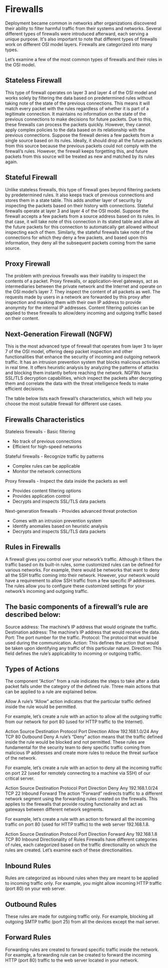 # Firewalls 

Deployment became common in networks after organizations discovered their ability to filter harmful traffic from their systems and networks. Several different types of firewalls were introduced afterward, each serving a unique purpose. It's also important to note that different types of firewalls work on different OSI model layers. Firewalls are categorized into many types. 

Let’s examine a few of the most common types of firewalls and their roles in the OSI model.



## Stateless Firewall
This type of firewall operates on layer 3 and layer 4 of the OSI model and works solely by filtering the data based on predetermined rules without taking note of the state of the previous connections. 
This means it will match every packet with the rules regardless of whether it is part of a legitimate connection. 
It maintains no information on the state of the previous connections to make decisions for future packets. 
Due to this, these firewalls can process the packets quickly. However, they cannot apply complex policies to the data based on its relationship with the previous connections. 
Suppose the firewall denies a few packets from a single source based on its rules. 
Ideally, it should drop all the future packets from this source because the previous packets could not comply with the firewall’s rules. 
However, the firewall keeps forgetting this, and future packets from this source will be treated as new and matched by its rules again.

## Stateful Firewall
Unlike stateless firewalls, this type of firewall goes beyond filtering packets by predetermined rules. 
It also keeps track of previous connections and stores them in a state table. This adds another layer of security by inspecting the packets based on their history with connections. 
Stateful firewalls operate at layer 3 and layer 4 of the OSI model. Suppose the firewall accepts a few packets from a source address based on its rules. 
In that case, it will take note of this connection in its stated table and allow all the future packets for this connection to automatically get allowed without inspecting each of them. 
Similarly, the stateful firewalls take note of the connections for which they deny a few packets, and based upon this information, they deny all the subsequent packets coming from the same source.

## Proxy Firewall
The problem with previous firewalls was their inability to inspect the contents of a packet. 
Proxy firewalls, or application-level gateways, act as intermediaries between the private network and the Internet and operate on the OSI model’s layer 7. 
They inspect the content of all packets as well. The requests made by users in a network are forwarded by this proxy after inspection and masking them with their own IP address to provide anonymity for the internal IP addresses. 
Content filtering policies can be applied to these firewalls to allow/deny incoming and outgoing traffic based on their content.

## Next-Generation Firewall (NGFW)
This is the most advanced type of firewall that operates from layer 3 to layer 7 of the OSI model, offering deep packet inspection and other functionalities that enhance the security of incoming and outgoing network traffic. 
It has an intrusion prevention system that blocks malicious activities in real time. 
It offers heuristic analysis by analyzing the patterns of attacks and blocking them instantly before reaching the network. 
NGFWs have SSL/TLS decryption capabilities, which inspect the packets after decrypting them and correlate the data with the threat intelligence feeds to make efficient decisions.

The table below lists each firewall’s characteristics, which will help you choose the most suitable firewall for different use cases.

## Firewalls	Characteristics

Stateless firewalls	- Basic filtering
- No track of previous connections
- Efficient for high-speed networks

Stateful firewalls	- Recognize traffic by patterns
- Complex rules can be applicable
- Monitor the network connections

Proxy firewalls	- Inspect the data inside the packets as well
- Provides content filtering options
- Provides application control
- Decrypts and inspects SSL/TLS data packets

Next-generation firewalls	- Provides advanced threat protection
- Comes with an intrusion prevention system
- Identify anomalies based on heuristic analysis
- Decrypts and inspects SSL/TLS data packets

## Rules in Firewalls
A firewall gives you control over your network’s traffic. 
Although it filters the traffic based on its built-in rules, some customized rules can be defined for various networks. 
For example, there would be networks that want to deny all the SSH traffic coming into their network. 
However, your network would have a requirement to allow SSH traffic from a few specific IP addresses. 
The rules allow you to configure these customized settings for your network’s incoming and outgoing traffic.

## The basic components of a firewall’s rule are described below:

Source address: The machine’s IP address that would originate the traffic.
Destination address: The machine’s IP address that would receive the data.
Port: The port number for the traffic.
Protocol: The protocol that would be used during the communication.
Action: This defines the action that would be taken upon identifying any traffic of this particular nature.
Direction: This field defines the rule’s applicability to incoming or outgoing traffic.

## Types of Actions
The component “Action” from a rule indicates the steps to take after a data packet falls under the category of the defined rule. Three main actions that can be applied to a rule are explained below.

Allow
A rule’s “Allow” action indicates that the particular traffic defined inside the rule would be permitted.

For example, let’s create a rule with an action to allow all the outgoing traffic from our network for port 80 (used for HTTP traffic to the Internet).

Action	Source	Destination	Protocol	Port	Direction
Allow	192.168.1.0/24	Any	TCP	80	Outbound
Deny
A rule’s “Deny” action means that the traffic defined inside the rule would be blocked and not permitted. 
These rules are fundamental for the security team to deny specific traffic coming from malicious IP addresses and create more rules to reduce the threat surface of the network.

For example, let’s create a rule with an action to deny all the incoming traffic on port 22 (used for remotely connecting to a machine via SSH) of our critical server.

Action	Source	Destination	Protocol	Port	Direction
Deny	Any	192.168.1.0/24	TCP	22	Inbound
Forward
The action “Forward” redirects traffic to a different network segment using the forwarding rules created on the firewalls. 
This applies to the firewalls that provide routing functionality and act as gateways between different network segments.

For example, let’s create a rule with an action to forward all the incoming traffic on port 80 (used for HTTP traffic) to the web server 192.168.1.8.

Action	Source	Destination	Protocol	Port	Direction
Forward	Any	192.168.1.8	TCP	80	Inbound
Directionality of Rules
Firewalls have different categories of rules, each categorized based on the traffic directionality on which the rules are created. Let’s examine each of these directionalities.


## Inbound Rules
Rules are categorized as inbound rules when they are meant to be applied to incoming traffic only. For example, you might allow incoming HTTP traffic (port 80) on your web server.

## Outbound Rules
These rules are made for outgoing traffic only. For example, blocking all outgoing SMTP traffic (port 25) from all the devices except the mail server.

## Forward Rules
Forwarding rules are created to forward specific traffic inside the network. 
For example, a forwarding rule can be created to forward the incoming HTTP (port 80) traffic to the web server located in your network.

